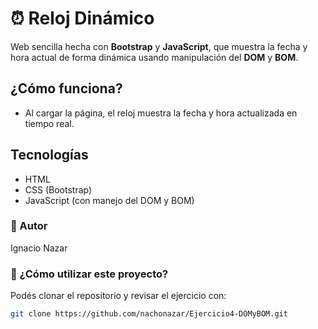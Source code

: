 # ⏰ Reloj Dinámico

Web sencilla hecha con **Bootstrap** y **JavaScript**, que muestra la fecha y hora actual de forma dinámica usando manipulación del **DOM** y **BOM**.

## ¿Cómo funciona?

- Al cargar la página, el reloj muestra la fecha y hora actualizada en tiempo real.

## Tecnologías

- HTML  
- CSS (Bootstrap)  
- JavaScript (con manejo del DOM y BOM)  

### 📝 Autor  
Ignacio Nazar

### 🚀 ¿Cómo utilizar este proyecto?  
Podés clonar el repositorio y revisar el ejercicio con:

```bash
git clone https://github.com/nachonazar/Ejercicio4-DOMyBOM.git
